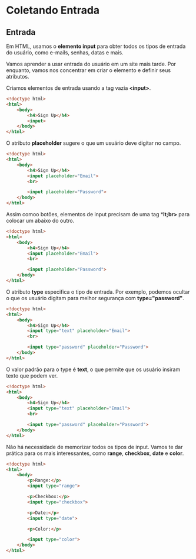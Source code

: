 # Coletando Entrada

## Entrada

Em HTML, usamos o **elemento input** para obter todos os tipos de entrada do usuário, como e-mails, senhas, datas e mais.

Vamos aprender a usar entrada do usuário em um site mais tarde. Por enquanto, vamos nos concentrar em criar o elemento e definir seus atributos.

Criamos elementos de entrada usando a tag vazia **&lt;input&gt;**.

```html
<!doctype html>
<html>
    <body>
        <h4>Sign Up</h4>
        <input>
    </body>
</html>
```
O atributo **placeholder** sugere o que um usuário deve digitar no campo.

```html
<!doctype html>
<html>
    <body>
        <h4>Sign Up</h4>
        <input placeholder="Email">
        <br>

        <input placeholder="Password">
    </body>
</html>
```
Assim comoo botões, elementos de input precisam de uma tag ***lt;br&gt;** para colocar um abaixo do outro.

```html
<!doctype html>
<html>
    <body>
        <h4>Sign Up</h4>
        <input placeholder="Email">
        <br>

        <input placeholder="Password">
    </body>
</html>
```
O atributo **type** especifica o tipo de entrada. Por exemplo, podemos ocultar o que os usuário digitam para melhor segurança com **type="password"**.

```html
<!doctype html>
<html>
    <body>
        <h4>Sign Up</h4>
        <input type="text" placeholder="Email">
        <br>

        <input type="password" placeholder="Password">
    </body>
</html>
```

O valor padrão para o type é **text**, o que permite que os usuário insiram texto que podem ver.

```html
<!doctype html>
<html>
    <body>
        <h4>Sign Up</h4>
        <input type="text" placeholder="Email">
        <br>

        <input type="password" placeholder="Password">
    </body>
</html>
```

Não há necessidade de memorizar todos os tipos de input. Vamos te dar prática para os mais interessantes, como **range**, **checkbox**, **date** e **color**.


```html
<!doctype html>
<html>
    <body>
        <p>Range:</p>
        <input type="range">

        <p>Checkbox:</p>
        <input type="checkbox">

        <p>Date:</p>
        <input type="date">

        <p>Color:</p>

        <input type="color">
    </body>
</html>
```